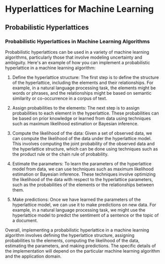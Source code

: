 # Hyperlattices for Machine Learning

## Probabilistic Hyperlattices

### Probabilistic Hyperlattices in Machine Learning Algorithms

Probabilistic hyperlattices can be used in a variety of machine learning algorithms, particularly those that involve modeling uncertainty and ambiguity. Here's an example of how you can implement a probabilistic hyperlattice in a machine learning algorithm:

1. Define the hyperlattice structure: The first step is to define the structure of the hyperlattice, including the elements and their relationships. For example, in a natural language processing task, the elements might be words or phrases, and the relationships might be based on semantic similarity or co-occurrence in a corpus of text.

2. Assign probabilities to the elements: The next step is to assign probabilities to each element in the hyperlattice. These probabilities can be based on prior knowledge or learned from data using techniques such as maximum likelihood estimation or Bayesian inference.

3. Compute the likelihood of the data: Given a set of observed data, we can compute the likelihood of the data under the hyperlattice model. This involves computing the joint probability of the observed data and the hyperlattice structure, which can be done using techniques such as the product rule or the chain rule of probability.

4. Estimate the parameters: To learn the parameters of the hyperlattice model from data, we can use techniques such as maximum likelihood estimation or Bayesian inference. These techniques involve optimizing the likelihood of the data with respect to the hyperlattice parameters, such as the probabilities of the elements or the relationships between them.

5. Make predictions: Once we have learned the parameters of the hyperlattice model, we can use it to make predictions on new data. For example, in a natural language processing task, we might use the hyperlattice model to predict the sentiment of a sentence or the topic of a document.

Overall, implementing a probabilistic hyperlattice in a machine learning algorithm involves defining the hyperlattice structure, assigning probabilities to the elements, computing the likelihood of the data, estimating the parameters, and making predictions. The specific details of the implementation will depend on the particular machine learning algorithm and the application domain.